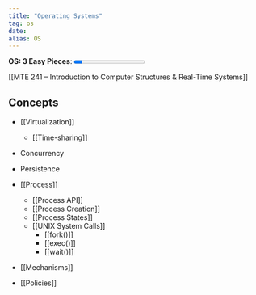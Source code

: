 ```yaml
---
title: "Operating Systems"
tag: os
date: 
alias: OS
---
```


**OS: 3 Easy Pieces**:     <progress max=643 value=75> </progress> 

[[MTE 241 – Introduction to Computer Structures & Real-Time Systems]]

## Concepts
- [[Virtualization]]
	- [[Time-sharing]]
- Concurrency
- Persistence

- [[Process]]
	- [[Process API]]
	- [[Process Creation]]
	- [[Process States]]
	- [[UNIX System Calls]]
		- [[fork()]]
		- [[exec()]]
		- [[wait()]]
- [[Mechanisms]]
- [[Policies]]
